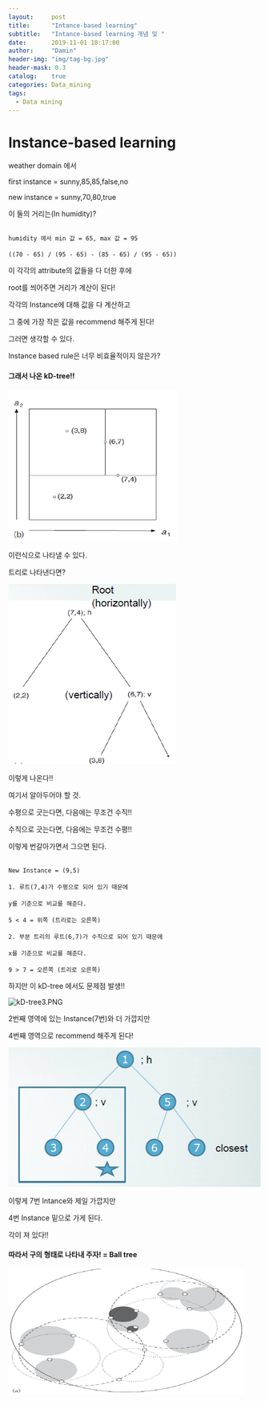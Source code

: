 ```yaml
---
layout:     post
title:      "Intance-based learning"
subtitle:   "Intance-based learning 개념 및 "
date:       2019-11-01 18:17:00
author:     "Damin"
header-img: "img/tag-bg.jpg"
header-mask: 0.3
catalog:    true
categories: Data_mining
tags:
  - Data mining
---
```


# Instance-based learning

weather domain 에서

first instance = sunny,85,85,false,no

new instance = sunny,70,80,true

이 둘의 거리는(In humidity)?

~~~

humidity 에서 min 값 = 65, max 값 = 95

((70 - 65) / (95 - 65) - (85 - 65) / (95 - 65))

~~~

이 각각의 attribute의 값들을 다 더한 후에

root를 씌어주면 거리가 계산이 된다!

각각의 Instance에 대해 값을 다 계산하고

그 중에 가장 작은 값을 recommend 해주게 된다!

그러면 생각할 수 있다.

Instance based rule은 너무 비효율적이지 않은가?

#### 그래서 나온 kD-tree!!

![kD-tree1.PNG](/img/in-post/Data_mining/kD-tree1.PNG)<br>

이런식으로 나타낼 수 있다.

트리로 나타낸다면?

![kD-tree2.PNG](/img/in-post/Data_mining/kD-tree2.PNG)<br>

이렇게 나온다!!

여기서 알아두어야 할 것.

수평으로 긋는다면, 다음에는 무조건 수직!!

수직으로 긋는다면, 다음에는 무조건 수평!!

이렇게 번갈아가면서 그으면 된다.

~~~

New Instance = (9,5)

1. 루트(7,4)가 수평으로 되어 있기 때문에

y를 기준으로 비교를 해준다.

5 < 4 = 위쪽 (트리로는 오른쪽)

2. 부분 트리의 루트(6,7)가 수직으로 되어 있기 때문에

x를 기준으로 비교를 해준다.

9 > 7 = 오른쪽 (트리로 오른쪽)

~~~

하지만 이 kD-tree 에서도 문제점 발생!!

![kD-tree3.PNG](./img/kD-tree3.PNG)<br>

2번째 영역에 있는 Instance(7번)와 더 가깝지만

4번째 영역으로 recommend 해주게 된다!

![kD-tree4.PNG](/img/in-post/Data_mining/kD-tree4.PNG)<br>

이렇게 7번 Intance와 제일 가깝지만

4번 Instance 밑으로 가게 된다.

각이 져 있다!!

#### 따라서 구의 형태로 나타내 주자! = Ball tree

![Balltree.PNG](/img/in-post/Data_mining/Balltree.PNG)<br>

